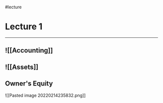 #lecture
# Lecture 1
***
## ![[Accounting]]

## ![[Assets]]

## Owner's Equity
![[Pasted image 20220214235832.png]]

